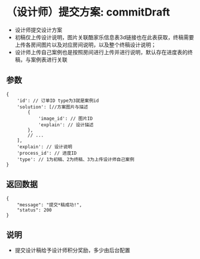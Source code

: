 # （设计师）提交方案: commitDraft

- 设计师提交设计方案
- 初稿仅上传设计说明，图片关联酷家乐信息表3d链接也在此表获取，终稿需要上传各房间图片以及对应房间说明，以及整个终稿设计说明；
- 设计师上传自己案例也是按照房间进行上传并进行说明，默认存在进度表的终稿，与案例表进行关联

## 参数

    {
        'id': // 订单ID type为3就是案例id
        'solution': [//方案图片与描述
            {
                'image_id': // 图片ID
                'explain': // 设计描述
            },
            // ...
        ],
        'explain': // 设计说明
        'process_id': // 进度ID
        'type': // 1为初稿、2为终稿、3为上传设计师自己案例
    }

## 返回数据

    {
        "message": "提交*稿成功!",
        "status": 200
    }


## 说明

- 提交设计稿给予设计师积分奖励，多少由后台配置